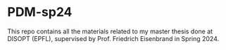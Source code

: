 # PDM-sp24
This repo contains all the materials related to my master thesis done at DISOPT (EPFL), supervised by Prof. Friedrich Eisenbrand in Spring 2024. 
